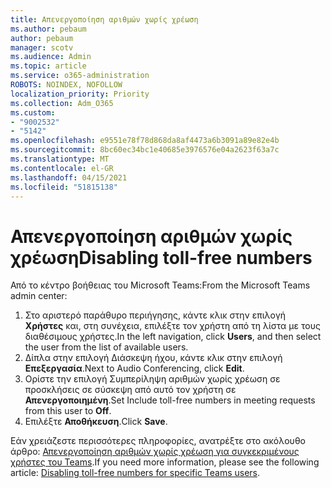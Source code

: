 ```yaml
---
title: Απενεργοποίηση αριθμών χωρίς χρέωση
ms.author: pebaum
author: pebaum
manager: scotv
ms.audience: Admin
ms.topic: article
ms.service: o365-administration
ROBOTS: NOINDEX, NOFOLLOW
localization_priority: Priority
ms.collection: Adm_O365
ms.custom:
- "9002532"
- "5142"
ms.openlocfilehash: e9551e78f78d868da8af4473a6b3091a89e82e4b
ms.sourcegitcommit: 8bc60ec34bc1e40685e3976576e04a2623f63a7c
ms.translationtype: MT
ms.contentlocale: el-GR
ms.lasthandoff: 04/15/2021
ms.locfileid: "51815138"
---
```

# <a name="disabling-toll-free-numbers"></a><span data-ttu-id="6bdf0-102">Απενεργοποίηση αριθμών χωρίς χρέωση</span><span class="sxs-lookup"><span data-stu-id="6bdf0-102">Disabling toll-free numbers</span></span>

<span data-ttu-id="6bdf0-103">Από το κέντρο βοήθειας του Microsoft Teams:</span><span class="sxs-lookup"><span data-stu-id="6bdf0-103">From the Microsoft Teams admin center:</span></span>

1. <span data-ttu-id="6bdf0-104">Στο αριστερό παράθυρο περιήγησης, κάντε κλικ στην επιλογή **Χρήστες** και, στη συνέχεια, επιλέξτε τον χρήστη από τη λίστα με τους διαθέσιμους χρήστες.</span><span class="sxs-lookup"><span data-stu-id="6bdf0-104">In the left navigation, click **Users**, and then select the user from the list of available users.</span></span>
2. <span data-ttu-id="6bdf0-105">Δίπλα στην επιλογή Διάσκεψη ήχου, κάντε κλικ στην επιλογή **Επεξεργασία**.</span><span class="sxs-lookup"><span data-stu-id="6bdf0-105">Next to Audio Conferencing, click **Edit**.</span></span>
3. <span data-ttu-id="6bdf0-106">Ορίστε την επιλογή Συμπερίληψη αριθμών χωρίς χρέωση σε προσκλήσεις σε σύσκεψη από αυτό τον χρήστη σε **Απενεργοποιημένη**.</span><span class="sxs-lookup"><span data-stu-id="6bdf0-106">Set Include toll-free numbers in meeting requests from this user to **Off**.</span></span>
4. <span data-ttu-id="6bdf0-107">Επιλέξτε **Αποθήκευση**.</span><span class="sxs-lookup"><span data-stu-id="6bdf0-107">Click **Save**.</span></span>

<span data-ttu-id="6bdf0-108">Εάν χρειάζεστε περισσότερες πληροφορίες, ανατρέξτε στο ακόλουθο άρθρο: [Απενεργοποίηση αριθμών χωρίς χρέωση για συγκεκριμένους χρήστες του Teams](https://docs.microsoft.com/microsoftteams/disabling-toll-free-numbers-for-specific-teams-users).</span><span class="sxs-lookup"><span data-stu-id="6bdf0-108">If you need more information, please see the following article: [Disabling toll-free numbers for specific Teams users](https://docs.microsoft.com/microsoftteams/disabling-toll-free-numbers-for-specific-teams-users).</span></span>
